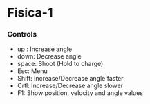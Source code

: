 # Fisica-1

### Controls
- up : Increase angle
- down: Decrease angle
- space: Shoot (Hold to charge)
- Esc: Menu
- Shift: Increase/Decrease angle faster
- Crtl: Increase/Decrease angle slower
- F1: Show position, velocity and angle values
